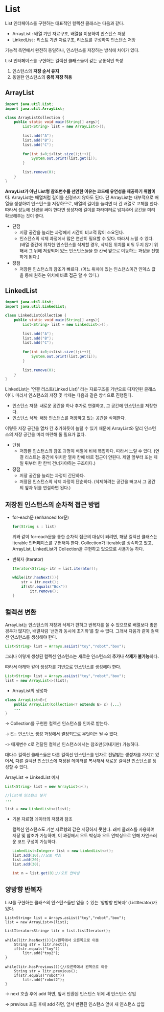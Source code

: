 # List<E>

List<E> 인터페이스를 구현하는 대표적인 컬렉션 클래스는 다음과 같다.

- ArrayList<E> : 배열 기반 자료구조, 배열을 이용하여 인스턴스 저장
- LinkedList<E> : 리스트 기반 자료구조, 리스트를 구성하여 인스턴스 저장

기능적 측면에서 완전히 동일하나, 인스턴스를 저장하는 방식에 차이가 있다.



List<E> 인터페이스를 구현하는 컬렉션 클래스들이 갖는 공통적인 특성

1. 인스턴스의 **저장 순서 유지**
2. 동일한 인스턴스의 **중복 저장 허용**



## ArrayList<E>

```java
import java.util.List;
import java.util.ArrayList;

class ArrayListCollection {
	public static void main(String[] args){
		List<String> list = new ArrayList<>();
		
		list.add("A");
		list.add("B");
		list.add("C");
		
		for(int i=0;i<list.size();i++){
			System.out.print(list.get(i));
		}
		
		list.remove(0);
	}
}
```



**ArrayList<E>가 아닌 List<E>형 참조변수를 선언한 이유는 코드에 유연성을 제공하기 위함이다.** ArrayList는 배열처럼 길이를 신경쓰지 않아도 된다. 단 ArrayList는 내부적으로 배열을 생성하여 인스턴스를 저장하므로, 배열의 길이를 늘리면 더 긴 배열로 교체를 한다. 따라서 성능에 신경을 써야 한다면 생성자에 길이를 파라미터로 넘겨주어 공간을 미리 확보해주는 것이 좋다.



- 단점
  - 저장 공간을 늘리는 과정에서 시간이 비교적 많이 소요된다.
  - 인스턴스의 삭제 과정에서 많은 연산이 필요할 수 있다. 따라서 느릴 수 있다. (배열 중간에 위치한 인스턴스를 삭제할 경우, 삭제된 위치를 비워 두지 않기 위해서 그 뒤에 저장되어 있느 인스턴스들을 한 칸씩 앞으로 이동하는 과정을 진행하게 된다.)
- 장점
  - 저장된 인스턴스의 참조가 빠르다. (어느 위치에 있는 인스턴스이건 인덱스 값을 통해 원하는 위치에 바로 접근 할 수 있다.)



## LinkedList<E>

```java
import java.util.List;
import java.util.LinkedList;

class LinkedListCollection {
	public static void main(String[] args){
		List<String> list = new LinkedList<>();
		
		list.add("A");
		list.add("B");
		list.add("C");
		
		for(int i=0;i<list.size();i++){
			System.out.print(list.get(i));
		}
		
		list.remove(0);
	}
}
```

LinkedList는 '연결 리스트(Linked List)' 라는 자료구조를 기반으로 디자인된 클래스이다. 따라서 인스턴스의 저장 및 삭제는 다음과 같은 방식으로 진행된다.

- 인스턴스 저장: 새로운 공간을 하나 추가로 연결하고, 그 공간에 인스턴스를 저장한다.
- 인스턴스 삭제: 해당 인스턴스를 저장하고 있는 공간을 삭제한다.

이렇듯 저장 공간을 열차 칸 추가하듯이 늘릴 수 있기 때문에 ArrayList와 달리 인스턴스의 저장 공간을 미리 마련해 둘 필요가 없다.



- 단점
  - 저장된 인스턴스의 참조 과정이 배열에 비해 복잡하다. 따라서 느릴 수 있다. (연결 리스트는 중간에 위치한 열차 칸에 바로 접근이 안된다. 제일 앞부터 또는 제일 뒤부터 한 칸씩 건너가야하는 구조이다.)
- 장점
  - 저장 공간을 늘리는 과정이 간단하다.
  - 저장된 인스턴스의 삭제 과정이 단순하다. (삭제하려는 공간을 빼고서 그 공간의 앞과 뒤를 연결하면 된다.)



## 저장된 인스턴스의 순차적 접근 방법

- for-each문 (enhanced for문)

  ```java
  for(String s : list)
  ```

  위와 같이 for-each문을 통한 순차적 접근의 대상이 되려면, 해당 컬렉션 클래스는 Iterable<T> 인터페이스를 구현해야 한다. Collection<E>가 Iterable<T>를 상속하고 있고, ArrayList, LinkedList가 Collection을 구현하고 있으므로 사용가능 하다.

- 반복자 (Iterator)

  ```java
  Iterator<String> itr = list.iterator();
  
  while(itr.hasNext()){
      str = itr.next();
      if(str.equals("Box"))
          itr.remove();
  }
  ```

  

## 컬렉션 변환

ArrayList는 인스턴스의 저장과 삭제가 편하고 반복자를 쓸 수 있으므로 배열보다 좋은 경우가 많지만, 배열처럼 '선언과 동시에 초기화'를 할 수 없다. 그래서 다음과 같이 컬렉션 인스턴스를 생성해야 한다.

```java
List<String> list = Arrays.asList("toy","robot","box");
```

그러나 이렇게 생성된 컬렉션 인스턴스는 새로운 인스턴스의 **추가나 삭제가 불가능**하다.

따라서 아래와 같이 생성자를 기반으로 인스턴스를 생성해야 한다.

```java
List<String> list = Arrays.asList("toy","robot","box");
list = new ArrayList<>(list);
```

- ArrayList<E>의 생성자

```java
class ArrayList<E>{
	public ArrayList(Collection<? extends E> c) {...}
	...
}
```

-> Collection<E>를 구현한 컬렉션 인스턴스를 인자로 받는다.

-> E는 인스턴스 생성 과정에서 결정되므로 무엇이든 될 수 있다.

-> 매개변수 c로 전달된 컬렉션 인스턴스에서는 참조만(꺼내기만) 가능하다.



대다수 컬렉션 클래스들은 다른 컬렉션 인스턴스를 인자로 전달받는 생성자를 가지고 있어서, 다른 컬렉션 인스턴스에 저장된 데이터를 복사해서 새로운 컬렉션 인스턴스를 생성할 수 있다.

ArrayList -> LinkedList 예시

```java
List<String> list = new ArrayList<>();

//list에 인스턴스 넣기
...

list = new LinkedList<>(list);
```



- 기본 자료형 데이터의 저장과 참조

  컬렉션 인스턴스도 기본 자료형의 값은 저장하지 못한다. 래퍼 클래스를 사용하여 저장 및 참조가 가능하며, 이 과정에서 오토 박싱과 오토 언박싱으로 인해 자연스러운 코드 구성이 가능하다.

  ```java
  LinkedList<Integer> list = new LinkedList<>();
  list.add(10);//오토 박싱
  list.add(20);
  list.add(30);
  
  int n = list.get(0);//오토 언박싱
  ```

  

## 양방향 반복자

List<E>를 구현하는 클래스의 인스턴스들만 얻을 수 있는 '양방향 반복자' (ListIterator<E>)가 있다.

```
List<String> list = Arrays.asList("toy","robot","box");
list = new ArrayList<>(list);

ListIterator<String> litr = list.listIterator();

while(litr.hasNext()){//왼쪽에서 오른쪽으로 이동
	String str = litr.next();
	if(str.equals("toy"))
		litr.add("toy2");
}

while(litr.hasPrevious()){//오른쪽에서 왼쪽으로 이동
	String str = litr.previous();
	if(str.equals("robot"))
		litr.add("robot2");
}
```

-> next 호출 후에 add 하면, 앞서 반환된 인스턴스 뒤에 새 인스턴스 삽입

-> previous 호출 후에 add 하면, 앞서 반환된 인스턴스 앞에 새 인스턴스 삽입